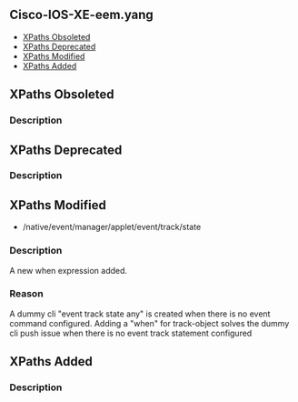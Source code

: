 ## Cisco-IOS-XE-eem.yang


- [XPaths Obsoleted](#xpaths-obsoleted)
- [XPaths Deprecated](#xpaths-deprecated)
- [XPaths Modified](#xpaths-modified)
- [XPaths Added](#xpaths-added)

## XPaths Obsoleted

### Description

## XPaths Deprecated

### Description

## XPaths Modified

- /native/event/manager/applet/event/track/state

### Description

A new when expression added.

### Reason

A dummy cli "event track state any" is created when there is no event command configured. Adding a "when" for track-object solves the dummy cli push issue when there is no event track statement configured

## XPaths Added

### Description
